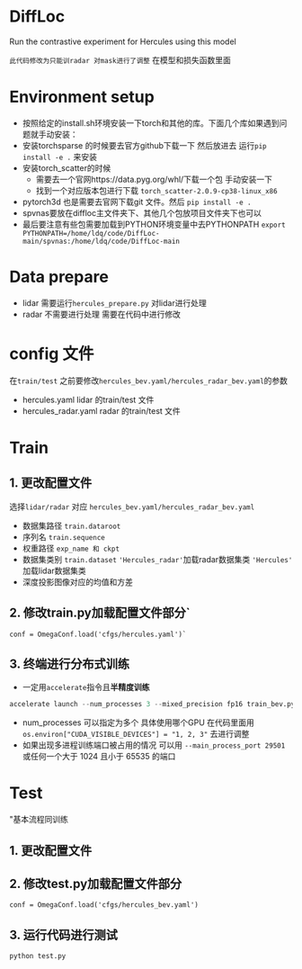 # DiffLoc
Run the contrastive experiment for Hercules using this model

`此代码修改为只能训radar 对mask进行了调整` 在模型和损失函数里面

# Environment setup
- 按照给定的install.sh环境安装一下torch和其他的库。下面几个库如果遇到问题就手动安装：
- 安装torchsparse 的时候要去官方github下载一下 然后放进去 运行`pip install -e .` 来安装
- 安装torch_scatter的时候
    - 需要去一个官网https://data.pyg.org/whl/下载一个包  手动安装一下
    - 找到一个对应版本包进行下载 `torch_scatter-2.0.9-cp38-linux_x86`
- pytorch3d 也是需要去官网下载git 文件。然后  `pip install -e .`
- spvnas要放在diffloc主文件夹下、其他几个包放项目文件夹下也可以
- 最后要注意有些包需要加载到PYTHON环境变量中去PYTHONPATH  `export PYTHONPATH=/home/ldq/code/DiffLoc-main/spvnas:/home/ldq/code/DiffLoc-main`

# Data prepare
- lidar 需要运行`hercules_prepare.py` 对lidar进行处理
- radar 不需要进行处理 需要在代码中进行修改

# config 文件
在`train/test` 之前要修改`hercules_bev.yaml/hercules_radar_bev.yaml`的参数
- hercules.yaml   lidar 的train/test 文件
- hercules_radar.yaml   radar 的train/test 文件

# Train

## 1. 更改配置文件 

选择`lidar/radar` 对应  `hercules_bev.yaml/hercules_radar_bev.yaml`
  - 数据集路径 `train.dataroot`
  - 序列名 `train.sequence`
  - 权重路径 `exp_name 和 ckpt `
  - 数据集类别 `train.dataset`  `'Hercules_radar'`加载radar数据集类  `'Hercules'` 加载lidar数据集类
  - 深度投影图像对应的均值和方差

## 2. 修改train.py加载配置文件部分`
```
conf = OmegaConf.load('cfgs/hercules.yaml')`
```


## 3. 终端进行分布式训练
- 一定用`accelerate`指令且**半精度训练**

```python
accelerate launch --num_processes 3 --mixed_precision fp16 train_bev.py
```
- num_processes 可以指定为多个 具体使用哪个GPU 在代码里面用`os.environ["CUDA_VISIBLE_DEVICES"] = "1, 2, 3"` 去进行调整
- 如果出现多进程训练端口被占用的情况 可以用 `--main_process_port 29501` 或任何一个大于 1024 且小于 65535 的端口

# Test
"基本流程同训练
## 1. 更改配置文件
## 2. 修改test.py加载配置文件部分
```
conf = OmegaConf.load('cfgs/hercules_bev.yaml')
```

## 3. 运行代码进行测试

```python
python test.py
```






